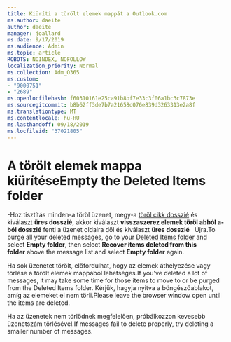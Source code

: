 ```yaml
---
title: Kiüríti a törölt elemek mappát a Outlook.com
ms.author: daeite
author: daeite
manager: joallard
ms.date: 9/17/2019
ms.audience: Admin
ms.topic: article
ROBOTS: NOINDEX, NOFOLLOW
localization_priority: Normal
ms.collection: Adm_O365
ms.custom:
- "9000751"
- "2689"
ms.openlocfilehash: f60310161e25ca91b8bf7e33c3f06a1bc3c7873e
ms.sourcegitcommit: b8b62ff3de7b7a21658d076e839d3263313e2a8f
ms.translationtype: MT
ms.contentlocale: hu-HU
ms.lasthandoff: 09/18/2019
ms.locfileid: "37021805"
---
```

# <a name="empty-the-deleted-items-folder"></a><span data-ttu-id="7eded-102">A törölt elemek mappa kiürítése</span><span class="sxs-lookup"><span data-stu-id="7eded-102">Empty the Deleted Items folder</span></span>

<span data-ttu-id="7eded-103">-Hoz tisztítás minden-a töröl üzenet, megy-a [töröl cikk dosszié](https://outlook.live.com/mail/deleteditems) és kiválaszt **üres dosszié**, akkor kiválaszt **visszaszerez elemek töröl abból a-ból dosszié** fenti a üzenet oldalra dől és kiválaszt **üres dosszié**   Újra.</span><span class="sxs-lookup"><span data-stu-id="7eded-103">To purge all your deleted messages, go to your [Deleted Items folder](https://outlook.live.com/mail/deleteditems) and select **Empty folder**, then select **Recover items deleted from this folder** above the message list and select **Empty folder** again.</span></span>

<span data-ttu-id="7eded-104">Ha sok üzenetet törölt, előfordulhat, hogy az elemek áthelyezése vagy törlése a törölt elemek mappából lehetséges.</span><span class="sxs-lookup"><span data-stu-id="7eded-104">If you've deleted a lot of messages, it may take some time for those items to move to or be purged from the Deleted Items folder.</span></span> <span data-ttu-id="7eded-105">Kérjük, hagyja nyitva a böngészőablakot, amíg az elemeket el nem törli.</span><span class="sxs-lookup"><span data-stu-id="7eded-105">Please leave the browser window open until the items are deleted.</span></span>

<span data-ttu-id="7eded-106">Ha az üzenetek nem törlődnek megfelelően, próbálkozzon kevesebb üzenetszám törlésével.</span><span class="sxs-lookup"><span data-stu-id="7eded-106">If messages fail to delete properly, try deleting a smaller number of messages.</span></span>